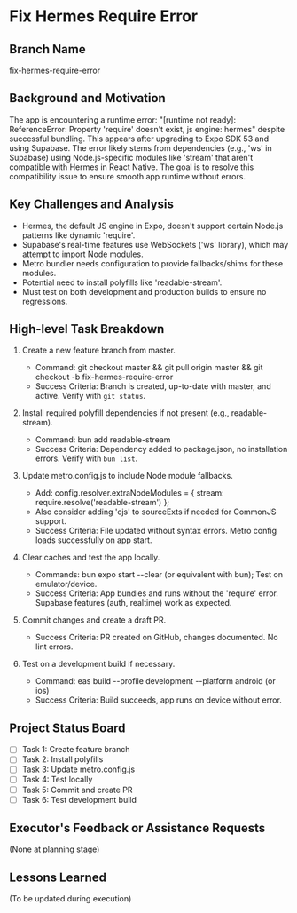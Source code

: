 # Fix Hermes Require Error

## Branch Name
fix-hermes-require-error

## Background and Motivation
The app is encountering a runtime error: "[runtime not ready]: ReferenceError: Property 'require' doesn't exist, js engine: hermes" despite successful bundling. This appears after upgrading to Expo SDK 53 and using Supabase. The error likely stems from dependencies (e.g., 'ws' in Supabase) using Node.js-specific modules like 'stream' that aren't compatible with Hermes in React Native. The goal is to resolve this compatibility issue to ensure smooth app runtime without errors.

## Key Challenges and Analysis
- Hermes, the default JS engine in Expo, doesn't support certain Node.js patterns like dynamic 'require'.
- Supabase's real-time features use WebSockets ('ws' library), which may attempt to import Node modules.
- Metro bundler needs configuration to provide fallbacks/shims for these modules.
- Potential need to install polyfills like 'readable-stream'.
- Must test on both development and production builds to ensure no regressions.

## High-level Task Breakdown
1. Create a new feature branch from master.
   - Command: git checkout master && git pull origin master && git checkout -b fix-hermes-require-error
   - Success Criteria: Branch is created, up-to-date with master, and active. Verify with `git status`.

2. Install required polyfill dependencies if not present (e.g., readable-stream).
   - Command: bun add readable-stream
   - Success Criteria: Dependency added to package.json, no installation errors. Verify with `bun list`.

3. Update metro.config.js to include Node module fallbacks.
   - Add: config.resolver.extraNodeModules = { stream: require.resolve('readable-stream') };
   - Also consider adding 'cjs' to sourceExts if needed for CommonJS support.
   - Success Criteria: File updated without syntax errors. Metro config loads successfully on app start.

4. Clear caches and test the app locally.
   - Commands: bun expo start --clear (or equivalent with bun); Test on emulator/device.
   - Success Criteria: App bundles and runs without the 'require' error. Supabase features (auth, realtime) work as expected.

5. Commit changes and create a draft PR.
   - Success Criteria: PR created on GitHub, changes documented. No lint errors.

6. Test on a development build if necessary.
   - Command: eas build --profile development --platform android (or ios)
   - Success Criteria: Build succeeds, app runs on device without error.

## Project Status Board
- [ ] Task 1: Create feature branch
- [ ] Task 2: Install polyfills
- [ ] Task 3: Update metro.config.js
- [ ] Task 4: Test locally
- [ ] Task 5: Commit and create PR
- [ ] Task 6: Test development build

## Executor's Feedback or Assistance Requests
(None at planning stage)

## Lessons Learned
(To be updated during execution) 